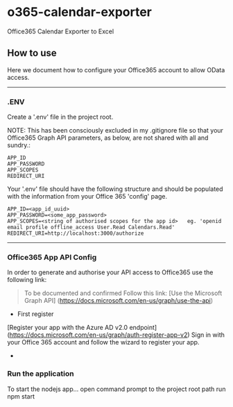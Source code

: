 # o365-calendar-exporter

Office365 Calendar Exporter to Excel

## How to use

Here we document how to configure your Office365 account to allow OData access.

---

### .ENV

Create a '.env' file in the project root.

  NOTE: This has been consciously excluded in my .gitignore file so that your Office365 Graph API parameters, as below, are not shared with all and sundry.:

    APP_ID
    APP_PASSWORD
    APP_SCOPES
    REDIRECT_URI

Your '.env' file should have the following structure and should be populated with the information from your Office 365 'config' page.

```.env
APP_ID=<app_id_uuid>
APP_PASSWORD=<some_app_password>
APP_SCOPES=<string of authorised scopes for the app id>   eg. 'openid email profile offline_access User.Read Calendars.Read'
REDIRECT_URI=http://localhost:3000/authorize
```

---

### Office365 App API Config

In order to generate and authorise your API access to Office365 use the following link:

> To be documented and confirmed
Follow this link:
 [Use the Microsoft Graph API] (https://docs.microsoft.com/en-us/graph/use-the-api)

 - First register

 [Register your app with the Azure AD v2.0 endpoint] (https://docs.microsoft.com/en-us/graph/auth-register-app-v2)
 Sign in with your Office 365 account and follow the wizard to register your app.

 - 

### Run the application

To start the nodejs app...
open command prompt to the project root path
run
  npm start